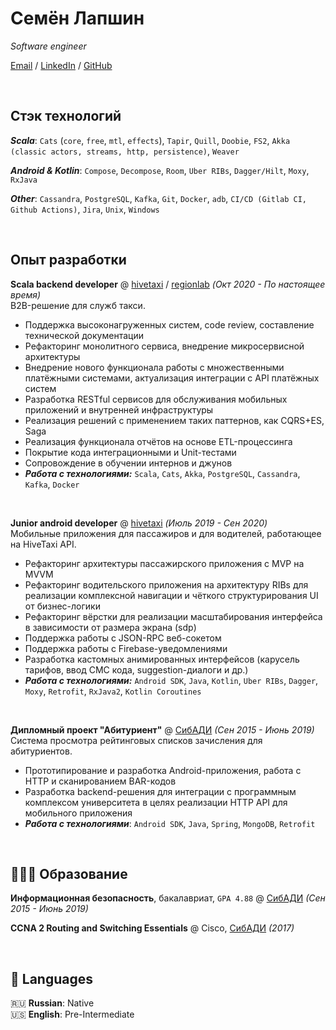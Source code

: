 # Семён Лапшин

_Software engineer_ <br>

[Email](mailto:siberianpathfinder@gmail.com) / [LinkedIn](https://www.linkedin.com/in/sibpf/) / [GitHub](https://github.com/SiberianPathfinder)

<br>

## Стэк технологий

**_Scala_**: `Cats` (`core`, `free`, `mtl`, `effects`), `Tapir`, `Quill`, `Doobie`, `FS2`, `Akka` `(classic actors, streams, http, persistence)`, `Weaver`

**_Android & Kotlin_**: `Compose`, `Decompose`, `Room`, `Uber RIBs`, `Dagger/Hilt`, `Moxy`, `RxJava`

**_Other_**: `Cassandra`, `PostgreSQL`, `Kafka`, `Git`, `Docker`, `adb`, `CI/CD (Gitlab CI, Github Actions)`, `Jira`, `Unix`, `Windows`

<br>

## Опыт разработки

**Scala backend developer** @ [hivetaxi](https://www.hivetaxi.ru/) / [regionlab](https://region.app/) _(Окт 2020 - По настоящее время)_ <br>
B2B-решение для служб такси.
- Поддержка высоконагруженных систем, code review, составление технической документации
- Рефакторинг монолитного сервиса, внедрение микросервисной архитектуры
- Внедрение нового функционала работы с множественными платёжными системами, актуализация интеграции с API платёжных систем
- Разработка RESTful сервисов для обслуживания мобильных приложений и внутренней инфраструктуры
- Реализация решений с применением таких паттернов, как CQRS+ES, Saga
- Реализация функционала отчётов на основе ETL-процессинга
- Покрытие кода интеграционными и Unit-тестами
- Сопровождение в обучении интернов и джунов
- **_Работа с технологиями:_** `Scala`, `Cats`, `Akka`, `PostgreSQL`, `Cassandra`, `Kafka`, `Docker`

<br>

**Junior android developer** @ [hivetaxi](https://www.hivetaxi.ru/) _(Июль 2019 - Сен 2020)_ <br>
Мобильные приложения для пассажиров и для водителей, работающее на HiveTaxi API.
- Рефакторинг архитектуры пассажирского приложения с MVP на MVVM
- Рефакторинг водительского приложения на архитектуру RIBs для реализации комплексной навигации и чёткого структурирования UI от бизнес-логики
- Рефакторинг вёрстки для реализации масштабирования интерфейса в зависимости от размера экрана (sdp)
- Поддержка работы с JSON-RPC веб-сокетом
- Поддержка работы с Firebase-уведомлениями 
- Разработка кастомных анимированных интерфейсов (карусель тарифов, ввод СМС кода, suggestion-диалоги и др.)
- **_Работа с технологиями:_** `Android SDK`, `Java`, `Kotlin`, `Uber RIBs`, `Dagger`, `Moxy`, `Retrofit`, `RxJava2`, `Kotlin Coroutines`

<br>

**Дипломный проект "Абитуриент"** @ [СибАДИ](https://sibadi.org/) _(Сен 2015 - Июнь 2019)_ <br>
Система просмотра рейтинговых списков зачисления для абитуриентов.

- Прототипирование и разработка Android-приложения, работа с HTTP и сканированием BAR-кодов
- Разработка backend-решения для интеграции с программным комплексом университета в целях реализации HTTP API для мобильного приложения
- **_Работа с технологиями_**: `Android SDK`, `Java`, `Spring`, `MongoDB`, `Retrofit`

<br>

## 👩🏼‍🎓 Образование

**Информационная безопасность**, бакалавриат, `GPA 4.88` @ [СибАДИ](https://sibadi.org/) _(Сен 2015 - Июнь 2019)_ <br>

**CCNA 2 Routing and Switching Essentials** @ Cisco, [СибАДИ](https://sibadi.org/) _(2017)_ <br>

<br>

## 💬 Languages

🇷🇺 **Russian**: Native <br>
🇺🇸 **English**: Pre-Intermediate <br>

<br>

